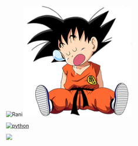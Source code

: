 <div align="left">

![Rani](https://github-readme-stats.vercel.app/api?username=ranieremenezes&theme=calm_pink&show_icons=true)
![Goku](https://github.com/ranieremenezes/ranieremenezes/blob/main/kid-goku.png)
<div align="left">
  
<a href="https://www.python.org/">![python](https://img.shields.io/badge/Python-FFD43B?style=for-the-badge&logo=python&logoColor=blue)</a>

[![](https://img.shields.io/badge/GoogleScholar-informational?style=flat&logo=Google-Scholar&logoColor=white&color=4285F4)](https://scholar.google.com.br/citations?user=v_D37YIAAAAJ&hl=pt-BR&oi=sra)

</div>


<!--
**ranieremenezes/ranieremenezes** is a ✨ _special_ ✨ repository because its `README.md` (this file) appears on your GitHub profile.

Here are some ideas to get you started:

- 🔭 I’m currently working on ...
- 🌱 I’m currently learning ...
- 👯 I’m looking to collaborate on ...
- 🤔 I’m looking for help with ...
- 💬 Ask me about ...
- 📫 How to reach me: ...
- 😄 Pronouns: ...
- ⚡ Fun fact: ...
-->

